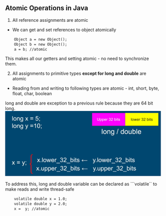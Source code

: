 ## Atomic Operations in Java
1. All reference assignments are atomic
- We can get and set references to object atomically
```
    Object a = new Object();
    Object b = new Object();
    a = b; //atomic
```
This makes all our getters and setting atomic - no need to synchronize them. 

2. All assignments to primitive types **except for long and double** are atomic
- Reading from and writing to following types are atomic - int, short, byte, float, char, boolean

long and double are exception to a previous rule because they are 64 bit long. 
![Atomic Ops!](images/atomic1.png)

To address this, long and double variable can be declared as ```volatile`` to make reads and write thread-safe

```
    volatile double x = 1.0;
    volatile double y = 2.0;
    x =  y; //atomic
```
